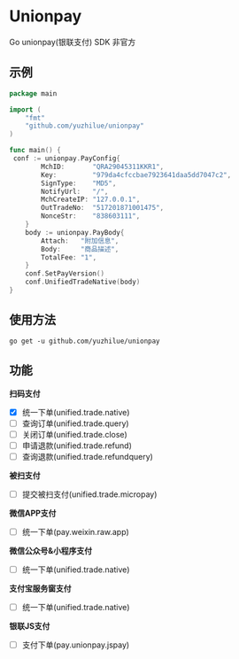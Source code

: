 # Unionpay
Go unionpay(银联支付) SDK 非官方

## 示例

```go
package main

import (
    "fmt"
    "github.com/yuzhilue/unionpay"
)

func main() {
 conf := unionpay.PayConfig{
		MchID:       "QRA29045311KKR1",
		Key:         "979da4cfccbae7923641daa5dd7047c2",
		SignType:    "MD5",
		NotifyUrl:   "/",
		MchCreateIP: "127.0.0.1",
		OutTradeNo:  "517201871001475",
		NonceStr:    "838603111",
	}
	body := unionpay.PayBody{
		Attach:   "附加信息",
		Body:     "商品描述",
		TotalFee: "1",
	}
	conf.SetPayVersion()
	conf.UnifiedTradeNative(body)
}
```
## 使用方法
```shell
go get -u github.com/yuzhilue/unionpay
```

## 功能
**扫码支付**
 - [x]  统一下单(unified.trade.native)
 - [ ]  查询订单(unified.trade.query)
 - [ ]  关闭订单(unified.trade.close)
 - [ ]  申请退款(unified.trade.refund)
 - [ ]  查询退款(unified.trade.refundquery)

**被扫支付**
 - [ ]  提交被扫支付(unified.trade.micropay)

**微信APP支付**
 - [ ]  统一下单(pay.weixin.raw.app)

**微信公众号&小程序支付**
 - [ ]  统一下单(unified.trade.native)

**支付宝服务窗支付**
 - [ ]  统一下单(unified.trade.native)

**银联JS支付**
 - [ ]  支付下单(pay.unionpay.jspay)

